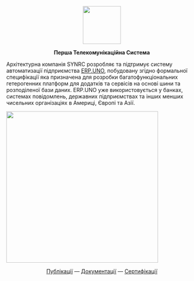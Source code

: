 
<p align="center">
<picture>
<source media="(prefers-color-scheme: dark)" srcset="https://avatars.githubusercontent.com/u/661709?s=400&u=1df50b027401b925d0bfe5d347f362930144de6f&v=4">
<img src="https://avatars.githubusercontent.com/u/661709?s=400&u=1df50b027401b925d0bfe5d347f362930144de6f&v=1" width=100 lt="N2O.DEV">
</picture>
</p>

<p align="center"><strong> Перша Телекомунікаційна Система </strong></p>

<P>Архітектурна компанія SYNRC розробляє та підтримує систему автоматизації підприємства <a href="https://github.com/erpuno">ERP.UNO</a>, побудовану згідно формальної специфікації яка призначена для розробки багатофункціональних гетерогенних платформ для додатків та сервісів на основі шини та розподіленої бази даних. ERP.UNO уже використовується у банках, системах повідомлень, державних підприємствах та інших менших чисельних організаціях в Америці, Європі та Азії. </p>

<img src="https://n2o.dev/DEV.png?v=1" width=400/>

<p align="center">
<a href="https://n2o.dev/ua/books/index.html">Публікації</a> —
<a href="https://n2o.dev/ua/">Документації</a> —
<a href="https://n2o.dev/ua/pro/">Сертифікації</a>
</p>
